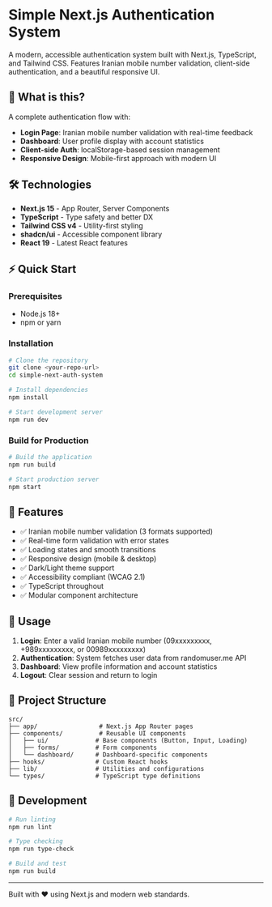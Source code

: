 # Simple Next.js Authentication System

A modern, accessible authentication system built with Next.js, TypeScript, and Tailwind CSS. Features Iranian mobile number validation, client-side authentication, and a beautiful responsive UI.

## 🚀 What is this?

A complete authentication flow with:

- **Login Page**: Iranian mobile number validation with real-time feedback
- **Dashboard**: User profile display with account statistics
- **Client-side Auth**: localStorage-based session management
- **Responsive Design**: Mobile-first approach with modern UI

## 🛠️ Technologies

- **Next.js 15** - App Router, Server Components
- **TypeScript** - Type safety and better DX
- **Tailwind CSS v4** - Utility-first styling
- **shadcn/ui** - Accessible component library
- **React 19** - Latest React features

## ⚡ Quick Start

### Prerequisites

- Node.js 18+
- npm or yarn

### Installation

```bash
# Clone the repository
git clone <your-repo-url>
cd simple-next-auth-system

# Install dependencies
npm install

# Start development server
npm run dev
```

### Build for Production

```bash
# Build the application
npm run build

# Start production server
npm start
```

## 📱 Features

- ✅ Iranian mobile number validation (3 formats supported)
- ✅ Real-time form validation with error states
- ✅ Loading states and smooth transitions
- ✅ Responsive design (mobile & desktop)
- ✅ Dark/Light theme support
- ✅ Accessibility compliant (WCAG 2.1)
- ✅ TypeScript throughout
- ✅ Modular component architecture

## 🎯 Usage

1. **Login**: Enter a valid Iranian mobile number (09xxxxxxxxx, +989xxxxxxxxx, or 00989xxxxxxxxx)
2. **Authentication**: System fetches user data from randomuser.me API
3. **Dashboard**: View profile information and account statistics
4. **Logout**: Clear session and return to login

## 📁 Project Structure

```
src/
├── app/                 # Next.js App Router pages
├── components/          # Reusable UI components
│   ├── ui/             # Base components (Button, Input, Loading)
│   ├── forms/          # Form components
│   └── dashboard/      # Dashboard-specific components
├── hooks/              # Custom React hooks
├── lib/                # Utilities and configurations
└── types/              # TypeScript type definitions
```

## 🔧 Development

```bash
# Run linting
npm run lint

# Type checking
npm run type-check

# Build and test
npm run build
```

---

Built with ❤️ using Next.js and modern web standards.
